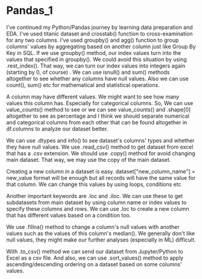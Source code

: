 # Pandas_1
I've continued my Python/Pandas journey by learning data preparation and EDA. I've used titanic dataset and crosstab() function to cross-examination for any two columns. I've used groupby() and agg() function to group columns' values by aggregating based on another column just like Group By Key in SQL. If we use groupby() method, our index values turn into the values that specified in groupby(). We could avoid this situation by using .rest_index(). That way, we can turn our index values into integers again (starting by 0, of course) . We can use isnull() and sum() methods altogether to see whether any columns have null values. Also we can use count(), sum() etc for mathematical and statistical operations. 

A column may have different values. We might want to see how many values this column has. Especially for categorical columns. So, We can use value_counts() method to see or we can see value_counts() and .shape[0] altogether to see as percentage and I think we should separate numerical and categorical columns from each other that can be found altogether in df.columns to analyze our dataset better.

We can use .dtypes and info() to see dataset's columns' types and whether they have null values. We use .read_csv() method to get dataset from excel that has a .csv extension. We should use .copy() method for avoid changing main dataset. That way, we may use the copy of the main dataset.

Creating a new column in a dataset is easy. 
dataset["new_column_name"] = new_value format will be enough but all records will have the same value for that column. We can change this values by using loops, conditions etc

Another important keywords are .loc and .iloc. We can use these to get subdatasets from main dataset by using column name or index values to specify these columns and rows. We can use .loc to create a new column that has different values based on a condition too.

We use .fillna() method to change a column's null values with another values such as the values of this column's median(). We generally don't like null values, they might make our further analyses (especially in ML) difficult.

With .to_csv() method we can send our dataset from Jupyter/Python to Excel as a csv file. And also, we can use .sort_values() method to apply ascending/descending ordering on a dataset based on some columns' values.  

